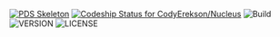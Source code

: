 [![PDS Skeleton](https://img.shields.io/badge/pds-skeleton-blue.svg?style=flat-square)](https://github.com/php-pds/skeleton) [ ![Codeship Status for CodyErekson/Nucleus](https://app.codeship.com/projects/e0dd7b00-e11c-0135-9caa-3a15b47d4b16/status?branch=master)](https://app.codeship.com/projects/266583) ![Build](https://img.shields.io/badge/Build-beta-blue.svg) ![VERSION](https://img.shields.io/badge/Version-v1.0--beta-blue.svg) ![LICENSE](https://img.shields.io/github/license/CodyErekson/Nucleus.svg)